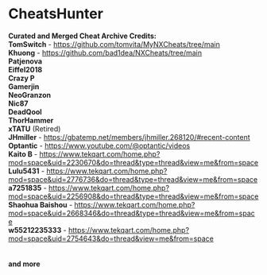 # CheatsHunter
**Curated and Merged Cheat Archive Credits:**\
**TomSwitch** - https://github.com/tomvita/MyNXCheats/tree/main \
**Khuong** - https://github.com/bad1dea/NXCheats/tree/main \
**Patjenova** \
**Eiffel2018** \
**Crazy P** \
**Gamerjin** \
**NeoGranzon** \
**Nic87** \
**DeadQool** \
**ThorHammer** \
**xTATU** (Retired) \
**JHmiller** - https://gbatemp.net/members/jhmiller.268120/#recent-content \
**Optantic** - https://www.youtube.com/@optantic/videos \
**Kaito B** - https://www.tekqart.com/home.php?mod=space&uid=2230670&do=thread&type=thread&view=me&from=space \
**Lulu5431** - https://www.tekqart.com/home.php?mod=space&uid=2776736&do=thread&type=thread&view=me&from=space \
**a7251835** - https://www.tekqart.com/home.php?mod=space&uid=2256908&do=thread&type=thread&view=me&from=space \
**Shaohua Baishou** - https://www.tekqart.com/home.php?mod=space&uid=2668346&do=thread&type=thread&view=me&from=space \
**w55212235333** - https://www.tekqart.com/home.php?mod=space&uid=2754643&do=thread&view=me&from=space \
 \
 \
**and more**
